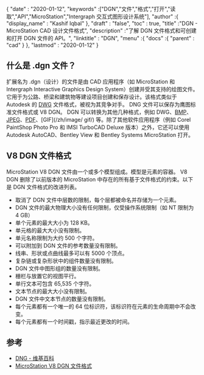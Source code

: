 {
  "date" : "2020-01-12",
  "keywords" :["DGN","文件","格式","打开","读取","API","MicroStation","Intergraph 交互式图形设计系统"],
  "author" :{
    "display_name" : "Kashif Iqbal"
},
  "draft" : "false",
  "toc" : true,
  "title" :"DGN - MicroStation CAD 设计文件格式",
  "description" :"了解 DGN 文件格式和可创建和打开 DGN 文件的 API。",
  "linktitle" : "DGN",
  "menu" :{
    "docs" :{
      "parent" : "cad"
}
},
  "lastmod" : "2020-01-12"
}

## 什么是 .dgn 文件？

扩展名为 .dgn（设计）的文件是由 CAD 应用程序（如 MicroStation 和 Intergraph Interactive Graphics Design System）创建并受其支持的绘图文件。它用于为公路、桥梁和建筑物等建设项目创建和保存设计。该格式类似于 Autodesk 的 [DWG](/zh/cad/dwg/) 文件格式，被视为其竞争对手。 DNG 文件可以保存为鹰图标准文件格式或 V8 DGN。 DGN 可以转换为其他几种格式，例如 DWG、[BMP](/zh/image/bmp/)、[JPEG](/zh/image/jpeg/)、[PDF](/zh/pdf/)、[GIF](/zh/image/ gif/) 等。除了其他软件应用程序（例如 Corel PaintShop Photo Pro 和 IMSI TurboCAD Deluxe 版本）之外，它还可以使用 Autodesk AutoCAD、Bentley View 和 Bentley Systems MicroStation 打开。

## V8 DGN 文件格式

MicroStation V8 DGN 文件由一个或多个模型组成。模型是元素的容器。 V8 DGN 删除了以前版本的 MicroStation 中存在的所有基于文件格式的约束。以下是 DGN 文件格式的改进列表。

* 取消了 DGN 文件中层数的限制，每个层都被命名并存储为一个元素。
* DGN 文件的最大物理大小没有任何限制，仅受操作系统限制（如 NT 限制为 4 GB）
* 单个元素的最大大小为 128 KB。
* 单元格的最大大小没有限制。
* 单元名称限制为大约 500 个字符。
* 可以附加到 DGN 文件的参考数量没有限制。
* 线串、形状或点曲线最多可以有 5000 个顶点。
* 复杂链或复杂形状中的组件数量没有限制。
* DGN 文件中图形组的数量没有限制。
* 栅栏与放置它的视图平行。
* 单行文本可包含 65,535 个字符。
* 文本节点的最大大小没有限制。
* DGN 文件中文本节点的数量没有限制。
* 每个元素都有一个唯一的 64 位标识符，该标识符在元素的生命周期中不会改变。
* 每个元素都有一个时间戳，指示最近更改的时间。

## 参考

* [DNG - 维基百科](https://en.wikipedia.org/wiki/DGN)
* [MicroStation V8 DGN 文件格式](https://web.archive.org/web/20120713013730/http://docs.bentley.com/ko/MicroStation/ustnhelp47.html)

